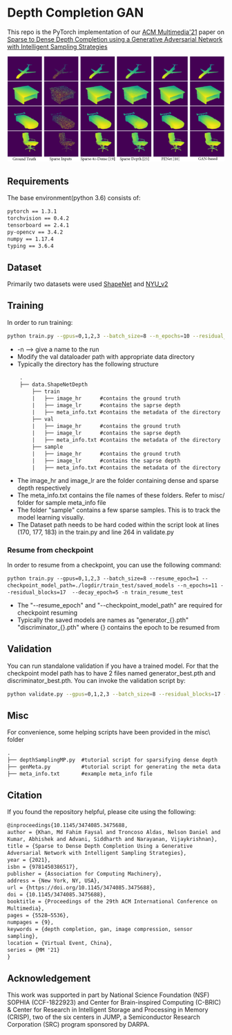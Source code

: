 # Depth Completion GAN

This repo is the PyTorch implementation of our [ACM Multimedia'21](https://2021.acmmm.org/main-track-list) paper on [Sparse to Dense Depth Completion using a Generative Adversarial Network with Intelligent Sampling Strategies](https://dl.acm.org/doi/10.1145/3474085.3475688)

<p align="center">
	<img src="misc/GAN_results.png" alt="photo not available">
</p>

## Requirements
The base environment(python 3.6) consists of:
```
pytorch == 1.3.1
torchvision == 0.4.2
tensorboard == 2.4.1
py-opencv == 3.4.2
numpy == 1.17.4
typing == 3.6.4
```

## Dataset
Primarily two datasets were used [ShapeNet](https://shapenet.org/) and [NYU_v2](https://cs.nyu.edu/~silberman/datasets/nyu_depth_v2.html)

## Training

In order to run training:
```bash
python train.py --gpus=0,1,2,3 --batch_size=8 --n_epochs=10 --residual_blocks=17 --decay_epoch=5 -n train_test
```
- -n --> give a name to the run
- Modify the val dataloader path with appropriate data directory
- Typically the directory has the following structure
```
    .
    ├── data.ShapeNetDepth
        ├── train
        |   ├── image_hr      #contains the ground truth
        |   ├── image_lr      #contains the saprse depth
        |   ├── meta_info.txt #contains the metadata of the directory
        ├── val
        |   ├── image_hr      #contains the ground truth
        |   ├── image_lr      #contains the saprse depth
        |   ├── meta_info.txt #contains the metadata of the directory
        ├── sample
        |   ├── image_hr      #contains the ground truth
        |   ├── image_lr      #contains the saprse depth
        |   ├── meta_info.txt #contains the metadata of the directory
```
- The image_hr and image_lr are the folder containing dense and sparse depth respectively
- The meta_info.txt contains the file names of these folders. Refer to misc/ folder for sample meta_info file
- The folder "sample" contains a few sparse samples. This is to track the model learning visually.
- The Dataset path needs to be hard coded within the script look at lines (170, 177, 183) in the train.py and line 264 in validate.py

### Resume from checkpoint
In order to resume from a checkpoint, you can use the following command:
```
python train.py --gpus=0,1,2,3 --batch_size=8 --resume_epoch=1 --checkpoint_model_path=./logdir/train_test/saved_models --n_epochs=11 --residual_blocks=17  --decay_epoch=5 -n train_resume_test
```
- The "--resume_epoch" and "--checkpoint_model_path" are required for checkpoint resuming
- Typically the saved models are names as "generator_{}.pth" "discriminator_{}.pth" where {} contains the epoch to be resumed from
 
## Validation
You can run standalone validation if you have a trained model. For that the checkpoint model path has to have 2 files named generator_best.pth and discriminator_best.pth. You can invoke the validation script by:
```bash
python validate.py --gpus=0,1,2,3 --batch_size=8 --residual_blocks=17 --checkpoint_model=./logdir/train_test/saved_models/ -n val_test
```
## Misc
For convenience, some helping scripts have been provided in the misc\ folder
```
.
├── depthSamplingMP.py  #tutorial script for sparsifying dense depth
├── genMeta.py          #tutorial script for generating the meta data
├── meta_info.txt       #example meta_info file
```

## Citation
If you found the repository helpful, please cite using the following:
```
@inproceedings{10.1145/3474085.3475688,
author = {Khan, Md Fahim Faysal and Troncoso Aldas, Nelson Daniel and Kumar, Abhishek and Advani, Siddharth and Narayanan, Vijaykrishnan},
title = {Sparse to Dense Depth Completion Using a Generative Adversarial Network with Intelligent Sampling Strategies},
year = {2021},
isbn = {9781450386517},
publisher = {Association for Computing Machinery},
address = {New York, NY, USA},
url = {https://doi.org/10.1145/3474085.3475688},
doi = {10.1145/3474085.3475688},
booktitle = {Proceedings of the 29th ACM International Conference on Multimedia},
pages = {5528–5536},
numpages = {9},
keywords = {depth completion, gan, image compression, sensor sampling},
location = {Virtual Event, China},
series = {MM '21}
}
```

## Acknowledgement
This work was supported in part by National Science Foundation (NSF) SOPHIA (CCF-1822923) and Center for Brain-inspired Computing (C-BRIC) & Center for Research in Intelligent Storage and Processing in Memory (CRISP), two of the six centers in JUMP, a Semiconductor Research Corporation (SRC) program sponsored by DARPA.
